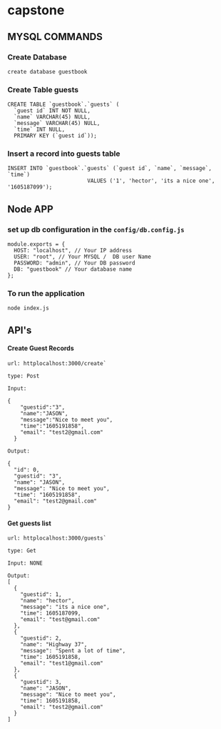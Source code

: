 # capstone

## MYSQL COMMANDS

### Create Database 
```
create database guestbook
```

### Create Table guests
```
CREATE TABLE `guestbook`.`guests` (
  `guest id` INT NOT NULL,
  `name` VARCHAR(45) NULL,
  `message` VARCHAR(45) NULL,
  `time` INT NULL,
  PRIMARY KEY (`guest id`));
```

### Insert a record into guests table 
```
INSERT INTO `guestbook`.`guests` (`guest id`, `name`, `message`, `time`) 
                         VALUES ('1', 'hector', 'its a nice one', '1605187099');
```

## Node APP

### set up db configuration in the `config/db.config.js`
```
module.exports = {
  HOST: "localhost", // Your IP address
  USER: "root", // Your MYSQL /  DB user Name
  PASSWORD: "admin", // Your DB password
  DB: "guestbook" // Your database name
};
```

### To run the application 

`node index.js`

## API's

#### Create Guest Records

```
url: httplocalhost:3000/create`

type: Post

Input:

{
    "guestid":"3", 
    "name":"JASON",
    "message":"Nice to meet you",
    "time":"1605191858",
    "email": "test2@gmail.com"
  }
```

```
Output:

{
  "id": 0,
  "guestid": "3",
  "name": "JASON",
  "message": "Nice to meet you",
  "time": "1605191858",
  "email": "test2@gmail.com"
}
```

#### Get guests list 

```
url: httplocalhost:3000/guests`

type: Get

Input: NONE

```

```
Output:
[
  {
    "guestid": 1,
    "name": "hector",
    "message": "its a nice one",
    "time": 1605187099,
    "email": "test@gmail.com"
  },
  {
    "guestid": 2,
    "name": "Highway 37",
    "message": "Spent a lot of time",
    "time": 1605191858,
    "email": "test1@gmail.com"
  },
  {
    "guestid": 3,
    "name": "JASON",
    "message": "Nice to meet you",
    "time": 1605191858,
    "email": "test2@gmail.com"
  }
]
```

